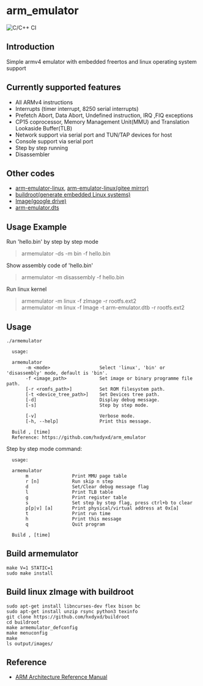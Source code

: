 # arm_emulator

![C/C++ CI](https://github.com/hxdyxd/arm_emulator/workflows/C/C++%20CI/badge.svg)

## Introduction

Simple armv4 emulator with embedded freertos and linux operating system support  

## Currently supported features
* All ARMv4 instructions  
* Interrupts (timer interrupt, 8250 serial interrupts)  
* Prefetch Abort, Data Abort, Undefined instruction, IRQ ,FIQ exceptions  
* CP15 coprocessor, Memory Management Unit(MMU) and Translation Lookaside Buffer(TLB)  
* Network support via serial port and TUN/TAP devices for host  
* Console support via serial port  
* Step by step running  
* Disassembler  

## Other codes
* [arm-emulator-linux](https://github.com/hxdyxd/arm-emulator-linux), [arm-emulator-linux(gitee mirror)](https://gitee.com/hxdyxd/arm-emulator-linux)  
* [buildroot(generate embedded Linux systems)](https://github.com/hxdyxd/buildroot)  
* [Image(google drive)](https://drive.google.com/drive/folders/1W0milmr0MT9K7TXI4cvJHEbDRon9gp-X?usp=sharing)  
* [arm-emulator.dts](https://github.com/hxdyxd/arm-emulator-linux/blob/master/arch/arm/boot/dts/arm-emulator.dts)  

## Usage Example

Run 'hello.bin' by step by step mode  
> armemulator -ds -m bin -f hello.bin  

Show assembly code of 'hello.bin'  
> armemulator -m disassembly -f hello.bin  

Run linux kernel  
> armemulator -m linux -f zImage -r rootfs.ext2  
> armemulator -m linux -f Image -t arm-emulator.dtb -r rootfs.ext2  

## Usage

```
./armemulator

  usage:

  armemulator
       -m <mode>                  Select 'linux', 'bin' or 'disassembly' mode, default is 'bin'.
       -f <image_path>            Set image or binary programme file path.
       [-r <romfs_path>]          Set ROM filesystem path.
       [-t <device_tree_path>]    Set Devices tree path.
       [-d]                       Display debug message.
       [-s]                       Step by step mode.

       [-v]                       Verbose mode.
       [-h, --help]               Print this message.

  Build , [time] 
  Reference: https://github.com/hxdyxd/arm_emulator

```
Step by step mode command:  
```
  usage:

  armemulator
       m                Print MMU page table
       r [n]            Run skip n step
       d                Set/Clear debug message flag
       l                Print TLB table
       g                Print register table
       s                Set step by step flag, press ctrl+b to clear
       p[p|v] [a]       Print physical/virtual address at 0x[a]
       t                Print run time
       h                Print this message
       q                Quit program

  Build , [time]
```

## Build armemulator

```
make V=1 STATIC=1
sudo make install
```

## Build linux zImage with buildroot

```
sudo apt-get install libncurses-dev flex bison bc
sudo apt-get install unzip rsync python3 texinfo
git clone https://github.com/hxdyxd/buildroot
cd buildroot
make armemulator_defconfig
make menuconfig
make
ls output/images/
```

## Reference
* [ARM Architecture Reference Manual](https://developer.arm.com/docs/ddi0100/i/armv5-architecture-reference-manual)  
